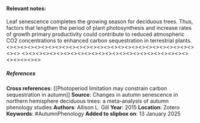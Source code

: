 #### **Relevant notes**:
Leaf senescence completes the growing season for deciduous trees. Thus, factors that lengthen the period of plant photosynthesis and increase rates of growth primary productivity could contribute to reduced atmospheric CO2 concentrations to enhanced carbon sequestration in terrestrial plants.
<><><><><><><><><><><><><><><><><><><><><><><><><><><><><>
<><><><><><><><><><><><><><><><><><><><><><><><><><><><><>
##### References
**Cross references**: 
[[Photoperiod limitation may constrain carbon sequestration in autumn]]
**Source**: Changes in autumn senescence in northern hemisphere deciduous trees: a meta-analysis of autumn phenology studies
**Authors**: Allison L. Gill
**Year**: 2015
**Location**: Zotero
**Keywords**: #AutumnPhenology 
**Added to slipbox on**: 13 January 2025
